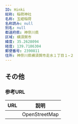 ```yaml
---
ID: Hinki
総称: 稲荷神社
名称: 玉姫稲荷
名称読み: null
別名: null
都道府県: 神奈川県
区域: 横須賀市
緯度: 35.2628094
経度: 139.7186304
郵便番号: 2390811
住所: 神奈川県横須賀市走水１丁目１−２
---
```


## その他

### 参考URL

| URL | 説明          |
| --- | ------------- |
|     | OpenStreetMap |
